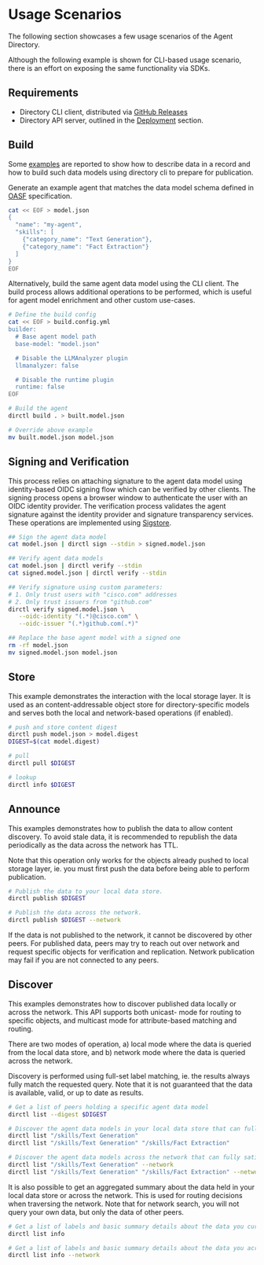 # Usage Scenarios

The following section showcases a few usage scenarios of the Agent Directory.

Although the following example is shown for CLI-based usage scenario, there is
an effort on exposing the same functionality via SDKs.

## Requirements

- Directory CLI client, distributed via [GitHub Releases](https://github.com/agntcy/dir/releases)
- Directory API server, outlined in the [Deployment](#deployment) section.

## Build

Some [examples](../dir/dir-record-example.md) are reported to show how to describe data in a record
and how to build such data models using directory cli to prepare for publication.

Generate an example agent that matches the data model schema defined in
[OASF](../oasf/open-agentic-schema-framework.md) specification.

```bash
cat << EOF > model.json
{
  "name": "my-agent",
  "skills": [
    {"category_name": "Text Generation"},
    {"category_name": "Fact Extraction"}
  ]
}
EOF
```

Alternatively, build the same agent data model using the CLI client.
The build process allows additional operations to be performed,
which is useful for agent model enrichment and other custom use-cases.

```bash
# Define the build config
cat << EOF > build.config.yml
builder:
  # Base agent model path
  base-model: "model.json"

  # Disable the LLMAnalyzer plugin
  llmanalyzer: false

  # Disable the runtime plugin
  runtime: false
EOF

# Build the agent
dirctl build . > built.model.json

# Override above example
mv built.model.json model.json
```

## Signing and Verification

This process relies on attaching signature to the agent data model using identity-based OIDC signing flow which can be verified by other clients.
The signing process opens a browser window to authenticate the user
with an OIDC identity provider.
The verification process validates the agent signature against the identity provider and signature transparency services.
These operations are implemented using [Sigstore](https://www.sigstore.dev/).

```bash
## Sign the agent data model
cat model.json | dirctl sign --stdin > signed.model.json

## Verify agent data models
cat model.json | dirctl verify --stdin
cat signed.model.json | dirctl verify --stdin

## Verify signature using custom parameters:
# 1. Only trust users with "cisco.com" addresses
# 2. Only trust issuers from "github.com"
dirctl verify signed.model.json \
   --oidc-identity "(.*)@cisco.com" \
   --oidc-issuer "(.*)github.com(.*)"

## Replace the base agent model with a signed one
rm -rf model.json
mv signed.model.json model.json
```

## Store

This example demonstrates the interaction with the local storage layer.
It is used as an content-addressable object store for directory-specific models and serves both the local and network-based operations (if enabled).

```bash
# push and store content digest
dirctl push model.json > model.digest
DIGEST=$(cat model.digest)

# pull
dirctl pull $DIGEST

# lookup
dirctl info $DIGEST
```

## Announce

This examples demonstrates how to publish the data to allow content discovery.
To avoid stale data, it is recommended to republish the data periodically
as the data across the network has TTL.

Note that this operation only works for the objects already pushed to local storage layer, ie.
you must first push the data before being able to perform publication.

```bash
# Publish the data to your local data store.
dirctl publish $DIGEST

# Publish the data across the network.
dirctl publish $DIGEST --network
```

If the data is not published to the network, it cannot be discovered by other peers.
For published data, peers may try to reach out over network
and request specific objects for verification and replication.
Network publication may fail if you are not connected to any peers.

## Discover

This examples demonstrates how to discover published data locally or across the network.
This API supports both unicast- mode for routing to specific objects,
and multicast mode for attribute-based matching and routing.

There are two modes of operation, a) local mode where the data is queried from the local data store, and b) network mode where the data is queried across the network.

Discovery is performed using full-set label matching, ie. the results always fully match the requested query.
Note that it is not guaranteed that the data is available, valid, or up to date as results.

```bash
# Get a list of peers holding a specific agent data model
dirctl list --digest $DIGEST

# Discover the agent data models in your local data store that can fully satisfy your search query.
dirctl list "/skills/Text Generation"
dirctl list "/skills/Text Generation" "/skills/Fact Extraction"

# Discover the agent data models across the network that can fully satisfy your search query.
dirctl list "/skills/Text Generation" --network
dirctl list "/skills/Text Generation" "/skills/Fact Extraction" --network
```

It is also possible to get an aggregated summary about the data held in your local data store or across the network.
This is used for routing decisions when traversing the network.
Note that for network search, you will not query your own data, but only the data of other peers.

```bash
# Get a list of labels and basic summary details about the data you currently have in your local data store.
dirctl list info

# Get a list of labels and basic summary details about the data you across the reachable network.
dirctl list info --network
```
